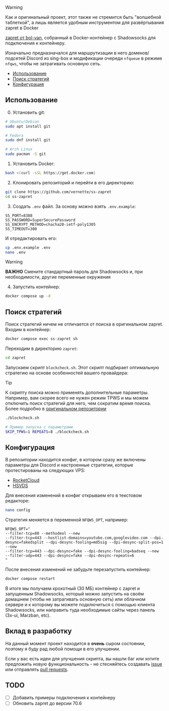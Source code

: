 > [!WARNING]
> Как и оригинальный проект, этот также не стремится быть "волшебной таблеткой", а лишь является удобным инструментом для развёртывания zapret в Docker

[zapret от bol-van](https://github.com/bol-van/zapret), собранный в Docker-контейнер c Shadowsocks для подключения к контейнеру.

Изначально предназначался для маршрутизации в него доменов/подсетей Discord из sing-box и модификации очереди `nfqueue` в режиме `nfqws`, чтобы не затрагивать основную сеть.

- [Использование](#использование)
- [Поиск стратегий](#поиск-стратегий)
- [Конфигурация](#конфигурация)

## Использование

0. Установить git:

```bash
# Ubuntu/Debian
sudo apt install git

# Fedora
sudo dnf install git

# Arch Linux
sudo pacman -S git
```

1. Установить Docker:

```bash
bash <(curl -sSL https://get.docker.com)
```

2. Клонировать репозиторий и перейти в его директорию:

```bash
git clone https://github.com/vernette/ss-zapret
cd ss-zapret
```

3. Cоздать `.env` файл. За основу можно взять `.env.example`:

```env
SS_PORT=8388
SS_PASSWORD=SuperSecurePassword
SS_ENCRYPT_METHOD=chacha20-ietf-poly1305
SS_TIMEOUT=300
```

И отредактировать его:

```bash
cp .env.example .env
nano .env
```

> [!WARNING]
> **ВАЖНО** Смените стандартный пароль для Shadowsocks и, при необходимости, другие переменные окружения

4. Запустить контейнер:

```bash
docker compose up -d
```

## Поиск стратегий

Поиск стратегий ничем не отличается от поиска в оригинальном zapret. Входим в контейнер:

```bash
docker compose exec ss-zapret sh
```

Переходим в директорию `zapret`:

```bash
cd zapret
```

Запускаем скрипт `blockcheck.sh`. Этот скрипт подбирает оптимальную стратегию на основе особенностей вашего провайдера:

> [!TIP]
> К скрипту поиска можно применять дополнительные параметры. Например, вам скорее всего не нужен режим TPWS и мы можем отключить поиск стратегий для него, чем сократим время поиска. Более подробно в [оригинальном репозитории](https://github.com/bol-van/zapret?tab=readme-ov-file#%D0%BF%D1%80%D0%BE%D0%B2%D0%B5%D1%80%D0%BA%D0%B0-%D0%BF%D1%80%D0%BE%D0%B2%D0%B0%D0%B9%D0%B4%D0%B5%D1%80%D0%B0)

```bash
./blockcheck.sh

# Пример запуска с параметрами
SKIP_TPWS=1 REPEATS=8 ./blockcheck.sh
```

## Конфигурация

В репозитории находится конфиг, в котором сразу же включены параметры для Discord и настроенные стратегии, которые протестированы на следующих VPS:

- [RocketCloud](https://rocketcloud.ru/?affiliate_uuid=ce1874ee-4940-48b1-b37d-60e03cfada66)
- [HSVDS](https://hsvds.ru/signup/?refid=20241026-9939487-843)

Для внесения изменений в конфиг открываем его в текстовом редакторе:

```bash
nano config
```

Стратегия меняется в переменной `NFQWS_OPT`, например:

```
NFQWS_OPT="
--filter-tcp=80 --methodeol --new
--filter-tcp=443 --hostlist-domains=youtube.com,googlevideo.com --dpi-desync=fakedsplit --dpi-desync-fooling=md5sig --dpi-desync-split-pos=1 --new
--filter-tcp=443 --dpi-desync=fake --dpi-desync-fooling=badseq --new
--filter-udp=443 --dpi-desync=fake --dpi-desync-repeats=6
"
```

После внесения изменений не забудьте перезапустить контейнер:

```bash
docker compose restart
```

В итоге мы получаем крохотный (30 МБ) контейнер с zapret и запущенным Shadowsocks, который можно запустить на своём домашнем (чтобы не затрагивать основную сеть) или облачном сервере и к которому вы можете подключиться с помощью клиента Shadowsocks, или направить туда необходимые сайты через панель (3x-ui, Marzban, etc).

## Вклад в разработку

На данный момент проект находится в **очень** сыром состоянии, поэтому я буду рад любой помощи в его улучшении.

Если у вас есть идеи для улучшения скрипта, вы нашли баг или хотите предложить новую функциональность - не стесняйтесь создавать [issue](https://github.com/vernette/ss-zapret/issues) или отправлять [pull requests](https://github.com/vernette/ss-zapret/pulls).

## TODO

- [ ] Добавить примеры подключения к контейнеру
- [ ] Обновить zapret до версии 70.6
